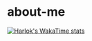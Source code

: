 # about-me

[![Harlok's WakaTime stats](https://github-readme-stats.vercel.app/api/wakatime?username=d4ea8ef1-a584-4cea-aa7c-6026180a901b&v=2)](https://github.com/sakibb7/about-me)


